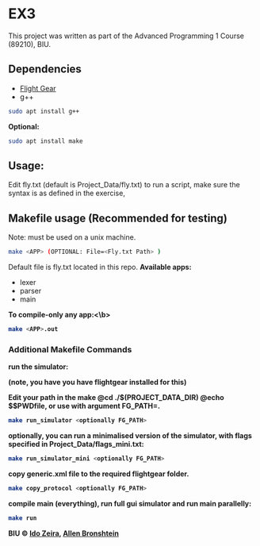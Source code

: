 # EX3
This project was written as part of the Advanced Programming 1 Course (89210), BIU.

## Dependencies
- [Flight Gear](https://www.flightgear.org/)
- g++
```bash
sudo apt install g++
```

<b>Optional:</b>
```bash
sudo apt install make
```
## Usage:
Edit fly.txt (default is Project_Data/fly.txt) to run a script, make sure the syntax is as defined in the exercise, 

## Makefile usage (Recommended for testing)
Note: must be used on a unix machine.
```bash
make <APP> (OPTIONAL: File=<Fly.txt Path> )
```
Default file is fly.txt located in this repo.
<b>Available apps:</b>
- lexer
- parser
- main

<b>To compile-only any app:<\b>
 ```bash
 make <APP>.out 
 ```

### Additional Makefile Commands
<b>run the simulator:</b>

(note, you have you have flightgear installed for this)

Edit your path in the make	@cd ./$(PROJECT_DATA_DIR)
	@echo $$PWDfile, or use with argument FG_PATH=<PATH>.

```bash
make run_simulator <optionally FG_PATH>
```
optionally, you can run a minimalised version of the simulator, with flags specified in Project_Data/flags_mini.txt:
```bash
make run_simulator_mini <optionally FG_PATH>
```

<b>copy generic.xml file to the required flightgear folder.</b>
```bash
make copy_protocol <optionally FG_PATH>
```

<b>compile main (everything), run full gui simulator and run main parallelly:</b>
```bash
make run
```
BIU © [Ido Zeira](github.com/idoze2), [Allen Bronshtein](github.com/allenbronshtein)
